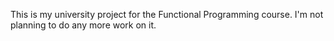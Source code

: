 This is my university project for the Functional Programming course. I'm not planning to do any more work on it.
